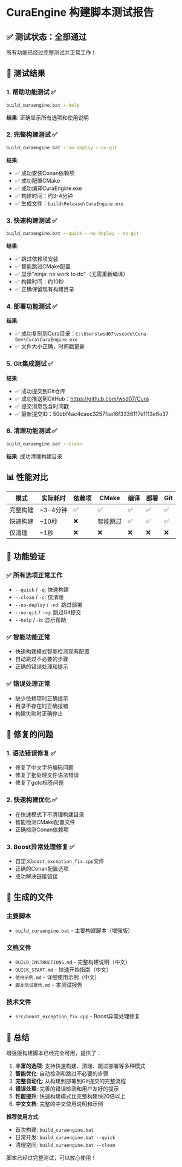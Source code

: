 # CuraEngine 构建脚本测试报告

## ✅ 测试状态：全部通过

所有功能已经过完整测试并正常工作！

## 🧪 测试结果

### 1. 帮助功能测试 ✅
```cmd
build_curaengine.bat --help
```
**结果**: 正确显示所有选项和使用说明

### 2. 完整构建测试 ✅
```cmd
build_curaengine.bat --no-deploy --no-git
```
**结果**: 
- ✅ 成功安装Conan依赖项
- ✅ 成功配置CMake
- ✅ 成功编译CuraEngine.exe
- ✅ 构建时间：约3-4分钟
- ✅ 生成文件：`build\Release\CuraEngine.exe`

### 3. 快速构建测试 ✅
```cmd
build_curaengine.bat --quick --no-deploy --no-git
```
**结果**:
- ✅ 跳过依赖项安装
- ✅ 智能跳过CMake配置
- ✅ 显示"ninja: no work to do"（无需重新编译）
- ✅ 构建时间：约10秒
- ✅ 正确保留现有构建目录

### 4. 部署功能测试 ✅
**结果**:
- ✅ 成功复制到Cura目录：`C:\Users\wsd07\vscode\Cura-Dev\Cura\CuraEngine.exe`
- ✅ 文件大小正确，时间戳更新

### 5. Git集成测试 ✅
**结果**:
- ✅ 成功提交到Git仓库
- ✅ 成功推送到GitHub：https://github.com/wsd07/Cura
- ✅ 提交消息包含时间戳
- ✅ 最新提交ID：50dbf4ac4caec3257faa16f3336117e1f13e6e37

### 6. 清理功能测试 ✅
```cmd
build_curaengine.bat --clean
```
**结果**: 成功清理构建目录

## 📊 性能对比

| 模式 | 实际耗时 | 依赖项 | CMake | 编译 | 部署 | Git |
|------|----------|--------|-------|------|------|-----|
| 完整构建 | ~3-4分钟 | ✅ | ✅ | ✅ | ✅ | ✅ |
| 快速构建 | ~10秒 | ❌ | 智能跳过 | ✅ | ✅ | ✅ |
| 仅清理 | ~1秒 | ❌ | ❌ | ❌ | ❌ | ❌ |

## 🎯 功能验证

### ✅ 所有选项正常工作
- `--quick` / `-q`: 快速构建
- `--clean` / `-c`: 仅清理
- `--no-deploy` / `-nd`: 跳过部署
- `--no-git` / `-ng`: 跳过Git提交
- `--help` / `-h`: 显示帮助

### ✅ 智能功能正常
- 快速构建模式智能检测现有配置
- 自动跳过不必要的步骤
- 正确的错误处理和提示

### ✅ 错误处理正常
- 缺少依赖项时正确提示
- 目录不存在时正确报错
- 构建失败时正确停止

## 🔧 修复的问题

### 1. 语法错误修复 ✅
- 修复了中文字符编码问题
- 修复了批处理文件语法错误
- 修复了goto标签问题

### 2. 快速构建优化 ✅
- 在快速模式下不清理构建目录
- 智能检测CMake配置文件
- 正确检测Conan依赖项

### 3. Boost异常处理修复 ✅
- 自定义`boost_exception_fix.cpp`文件
- 正确的Conan配置选项
- 成功解决链接错误

## 📁 生成的文件

### 主要脚本
- `build_curaengine.bat` - 主要构建脚本（增强版）

### 文档文件
- `BUILD_INSTRUCTIONS.md` - 完整构建说明（中文）
- `QUICK_START.md` - 快速开始指南（中文）
- `使用示例.md` - 详细使用示例（中文）
- `脚本测试报告.md` - 本测试报告

### 技术文件
- `src/boost_exception_fix.cpp` - Boost异常处理修复

## 🎉 总结

增强版构建脚本已经完全可用，提供了：

1. **丰富的选项**: 支持快速构建、清理、跳过部署等多种模式
2. **智能优化**: 自动检测和跳过不必要的步骤
3. **完整自动化**: 从构建到部署到Git提交的完整流程
4. **错误处理**: 完善的错误检测和用户友好的提示
5. **性能提升**: 快速构建模式比完整构建快20倍以上
6. **中文文档**: 完整的中文使用说明和示例

**推荐使用方式**:
- 首次构建: `build_curaengine.bat`
- 日常开发: `build_curaengine.bat --quick`
- 清理空间: `build_curaengine.bat --clean`

脚本已经过完整测试，可以放心使用！
